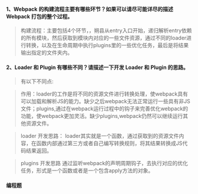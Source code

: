 #### 1、Webpack 的构建流程主要有哪些环节？如果可以请尽可能详尽的描述 Webpack 打包的整个过程。

>构建流程：主要包括4个环节，，朔县从entry入口开始，递归解析entry依赖的所有模块，然后获取到模块内对应的一些文件资源，通过不同的loader进行转换，以及在生命周期中执行plugins里的一些优化任务，最后是将结果输出指定的文件夹内。

#### 2、Loader 和 Plugin 有哪些不同？请描述一下开发 Loader 和 Plugin 的思路。

>有以下不同点:

>作用：loader的工作是将不同的资源文件进行转换处理，使webpack具有可以加载和解析JS的能力。缺少之后webpack无法正常运行一些具有非JS文件；plugins,通过在webpack运行过程中的钩子来完善优化webpack的功能，使webpack更加灵活。缺少plugins,webpack仍然可以继续运行其他资源文件。

>loader 开发思路：
loader其实就是一个函数，通过获取到的资源文件内容，在函数内部通过第三方或者自己编写转换规则，将其结果转换成JS代码结果返回。

>plugins 开发思路
通过监听webpack的声明周期钩子，去执行对应的优化任务，形式是一个函数或者是一个包含apply方法的对象。

#### 编程题

